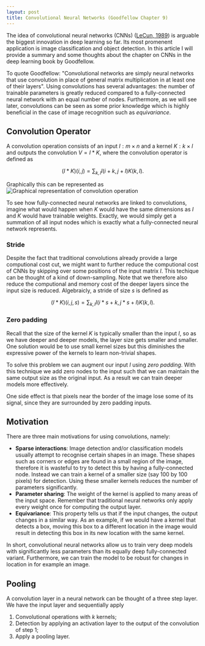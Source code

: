 ```yaml
---
layout: post
title: Convolutional Neural Networks (Goodfellow Chapter 9)
---
```


The idea of convolutional neural networks (CNNs) ([LeCun, 1989](http://yann.lecun.com/exdb/publis/pdf/lecun-99.pdf)) is arguable the biggest innovation in deep learning so far. Its most promenent application is image classification and object detection. In this article I will provide a summary and some thoughts about the chapter on CNNs in the deep learning book by Goodfellow.

To quote Goodfellow: "Convolutional networks are simply neural networks that use convolution in place of general matrix multiplication in at least one of their layers". Using convolutions has several advantages: the number of trainable parameters is greatly reduced compared to a fully-connected neural network with an equal number of nodes. Furthermore, as we will see later, convolutions can be seen as some prior knowledge which is highly beneficial in the case of image recognition such as *equivariance*.

## Convolution Operator

A convolution operation consists of an input $I: m \times n$ and a kernel $K: k \times l$ and outputs the convolution $V = I * K$, where the convolution operator is defined as

$$
(I * K)(i,j) = \sum_{k,l}I(i+k,j+l)K(k,l).
$$

Graphically this can be represented as
![Graphical representation of convolution operation](https://camo.githubusercontent.com/3309220c48ab22c9a5dfe7656c3f1639b6b1755d/68747470733a2f2f7777772e64726f70626f782e636f6d2f732f6e3134713930677a386138726278622f32645f636f6e766f6c7574696f6e2e706e673f7261773d31)

To see how fully-connected neural networks are linked to convolutions, imagine what would happen when $K$ would have the same dimensions as $I$ and $K$ would have trainable weights. Exactly, we would simply get a summation of all input nodes which is exactly what a fully-connected neural network represents.

### Stride

Despite the fact that traditional convolutions already provide a large computional cost cut, we might want to further reduce the computional cost of CNNs by skipping over some positions of the input matrix $I$. This techique can be thought of a kind of down-sampling. Note that we therefore also reduce the computional and memory cost of the deeper layers since the input size is reduced. Algebraicly, a stride of size $s$ is defined as

$$
(I * K)(i,j,s) = \sum_{k,l}I(i*s+k,j*s+l)K(k,l).
$$

### Zero padding

Recall that the size of the kernel $K$ is typically smaller than the input $I$, so as we have deeper and deeper models, the layer size gets smaller and smaller. One solution would be to use small kernel sizes but this diminishes the expressive power of the kernels to learn non-trivial shapes.

To solve this problem we can augment our input $I$ using *zero padding*. With this technique we add zero nodes to the input such that we can maintain the same output size as the original input. As a result we can train deeper models more effectively.

One side effect is that pixels near the border of the image lose some of its signal, since they are surrounded by zero padding inputs.

## Motivation

There are three main motivations for using convolutions, namely:

- **Sparse interactions**: Image detection and/or classification models usually attempt to recognise certain shapes in an image. These shapes such as corners or edges are found in a small region of the image, therefore it is wasteful to try to detect this by having a fully-connected node. Instead we can train a kernel of a smaller size (say 100 by 100 pixels) for detection. Using these smaller kernels reduces the number of parameters significantly.
- **Parameter sharing**: The weight of the kernel is applied to many areas of the input space. Remember that traditional neural networks only apply every weight once for computing the output layer.
- **Equivariance**: This property tells us that if the input changes, the output changes in a similar way. As an example, if we would have a kernel that detects a box, moving this box to a different location in the image would result in detecting this box in its new location with the same kernel.

In short, convolutional neural networks allow us to train very deep models with significantly less parameters than its equally deep fully-connected variant. Furthermore, we can train the model to be robust for changes in location in for example an image.

## Pooling

A convolution layer in a neural network can be thought of a three step layer. We have the input layer and sequentially apply

1. Convolutional operations with $k$ kernels;
2. Detection by applying an activation layer to the output of the convolution of step 1;
3. Apply a pooling layer.

